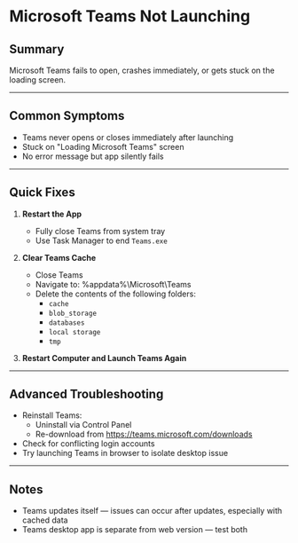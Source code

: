 # Microsoft Teams Not Launching

## Summary
Microsoft Teams fails to open, crashes immediately, or gets stuck on the loading screen.

---

## Common Symptoms

- Teams never opens or closes immediately after launching
- Stuck on "Loading Microsoft Teams" screen
- No error message but app silently fails

---

## Quick Fixes

1. **Restart the App**
   - Fully close Teams from system tray
   - Use Task Manager to end `Teams.exe`

2. **Clear Teams Cache**
   - Close Teams
   - Navigate to:
     %appdata%\Microsoft\Teams
   - Delete the contents of the following folders:
     - `cache`
     - `blob_storage`
     - `databases`
     - `local storage`
     - `tmp`

3. **Restart Computer and Launch Teams Again**

---

## Advanced Troubleshooting

- Reinstall Teams:
  - Uninstall via Control Panel
  - Re-download from https://teams.microsoft.com/downloads
- Check for conflicting login accounts
- Try launching Teams in browser to isolate desktop issue

---

## Notes

- Teams updates itself — issues can occur after updates, especially with cached data
- Teams desktop app is separate from web version — test both
